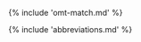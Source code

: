 <!-- section: fuzzy matches (tra) -->
{% include 'omt-match.md' %}

{% include 'abbreviations.md' %}